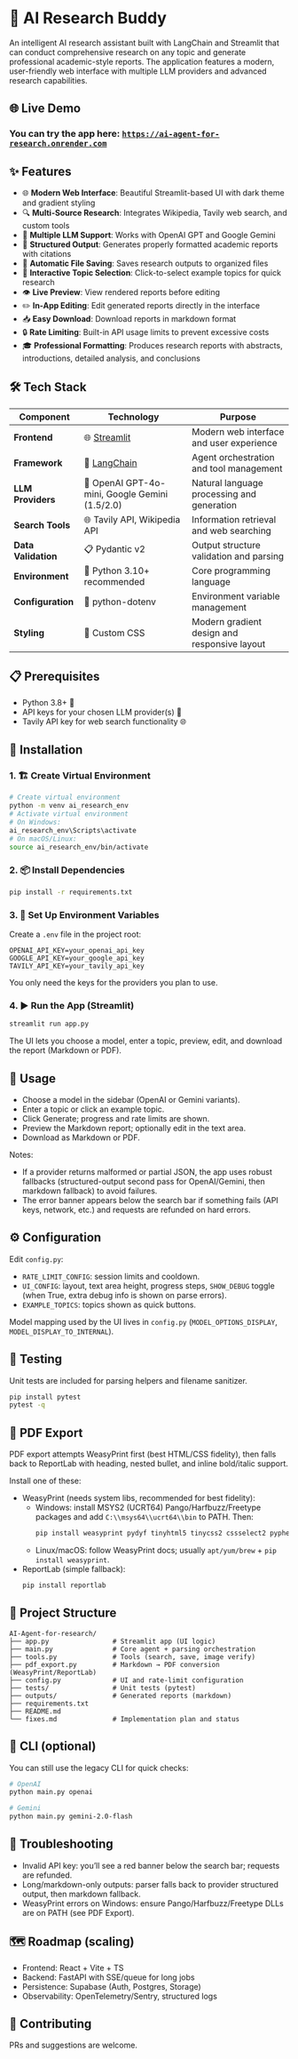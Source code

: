 # 🤖 AI Research Buddy
An intelligent AI research assistant built with LangChain and Streamlit that can conduct comprehensive research on any topic and generate professional academic-style reports. The application features a modern, user-friendly web interface with multiple LLM providers and advanced research capabilities.

## 🌐 Live Demo
 ### You can try the app here: [`https://ai-agent-for-research.onrender.com`](https://ai-agent-for-research.onrender.com) 

## ✨ Features
- 🌐 **Modern Web Interface**: Beautiful Streamlit-based UI with dark theme and gradient styling
- 🔍 **Multi-Source Research**: Integrates Wikipedia, Tavily web search, and custom tools
- 🧠 **Multiple LLM Support**: Works with OpenAI GPT and Google Gemini
- 📄 **Structured Output**: Generates properly formatted academic reports with citations
- 💾 **Automatic File Saving**: Saves research outputs to organized files
- 🎯 **Interactive Topic Selection**: Click-to-select example topics for quick research
- 👁️ **Live Preview**: View rendered reports before editing
- ✏️ **In-App Editing**: Edit generated reports directly in the interface
- 📥 **Easy Download**: Download reports in markdown format
- 🔒 **Rate Limiting**: Built-in API usage limits to prevent excessive costs
- 🎓 **Professional Formatting**: Produces research reports with abstracts, introductions, detailed analysis, and conclusions
## 🛠️ Tech Stack
| Component | Technology | Purpose |
|-----------|------------|---------|
| **Frontend** | 🌐 [Streamlit](https://streamlit.io/) | Modern web interface and user experience |
| **Framework** | 🦜 [LangChain](https://langchain.com/) | Agent orchestration and tool management |
| **LLM Providers** | 🤖 OpenAI GPT-4o-mini, Google Gemini (1.5/2.0) | Natural language processing and generation |
| **Search Tools** | 🌐 Tavily API, Wikipedia API | Information retrieval and web searching |
| **Data Validation** | 📋 Pydantic v2 | Output structure validation and parsing |
| **Environment** | 🐍 Python 3.10+ recommended | Core programming language |
| **Configuration** | 🔐 python-dotenv | Environment variable management |
| **Styling** | 🎨 Custom CSS | Modern gradient design and responsive layout |
## 📋 Prerequisites
- Python 3.8+ 🐍
- API keys for your chosen LLM provider(s) 🔑
- Tavily API key for web search functionality 🌐
## 🚀 Installation
### 1. 🏗️ Create Virtual Environment
```bash
# Create virtual environment
python -m venv ai_research_env
# Activate virtual environment
# On Windows:
ai_research_env\Scripts\activate
# On macOS/Linux:
source ai_research_env/bin/activate
```
### 2. 📦 Install Dependencies
```bash
pip install -r requirements.txt
```

### 3. 🔐 Set Up Environment Variables
Create a `.env` file in the project root:
```env
OPENAI_API_KEY=your_openai_api_key
GOOGLE_API_KEY=your_google_api_key
TAVILY_API_KEY=your_tavily_api_key
```

You only need the keys for the providers you plan to use.

### 4. ▶️ Run the App (Streamlit)
```bash
streamlit run app.py
```

The UI lets you choose a model, enter a topic, preview, edit, and download the report (Markdown or PDF).

## 🧭 Usage
- Choose a model in the sidebar (OpenAI or Gemini variants).
- Enter a topic or click an example topic.
- Click Generate; progress and rate limits are shown.
- Preview the Markdown report; optionally edit in the text area.
- Download as Markdown or PDF.

Notes:
- If a provider returns malformed or partial JSON, the app uses robust fallbacks (structured-output second pass for OpenAI/Gemini, then markdown fallback) to avoid failures.
- The error banner appears below the search bar if something fails (API keys, network, etc.) and requests are refunded on hard errors.

## ⚙️ Configuration
Edit `config.py`:
- `RATE_LIMIT_CONFIG`: session limits and cooldown.
- `UI_CONFIG`: layout, text area height, progress steps, `SHOW_DEBUG` toggle (when True, extra debug info is shown on parse errors).
- `EXAMPLE_TOPICS`: topics shown as quick buttons.

Model mapping used by the UI lives in `config.py` (`MODEL_OPTIONS_DISPLAY`, `MODEL_DISPLAY_TO_INTERNAL`).

## 🧪 Testing
Unit tests are included for parsing helpers and filename sanitizer.
```bash
pip install pytest
pytest -q
```

## 🧾 PDF Export
PDF export attempts WeasyPrint first (best HTML/CSS fidelity), then falls back to ReportLab with heading, nested bullet, and inline bold/italic support.

Install one of these:
- WeasyPrint (needs system libs, recommended for best fidelity):
  - Windows: install MSYS2 (UCRT64) Pango/Harfbuzz/Freetype packages and add `C:\\msys64\\ucrt64\\bin` to PATH. Then:
    ```powershell
    pip install weasyprint pydyf tinyhtml5 tinycss2 cssselect2 pyphen Pillow fonttools cffi
    ```
  - Linux/macOS: follow WeasyPrint docs; usually `apt/yum/brew` + `pip install weasyprint`.
- ReportLab (simple fallback):
  ```bash
  pip install reportlab
  ```

## 🧱 Project Structure
```
AI-Agent-for-research/
├── app.py                # Streamlit app (UI logic)
├── main.py               # Core agent + parsing orchestration
├── tools.py              # Tools (search, save, image verify)
├── pdf_export.py         # Markdown → PDF conversion (WeasyPrint/ReportLab)
├── config.py             # UI and rate-limit configuration
├── tests/                # Unit tests (pytest)
├── outputs/              # Generated reports (markdown)
├── requirements.txt
├── README.md
└── fixes.md              # Implementation plan and status
```

## 🧩 CLI (optional)
You can still use the legacy CLI for quick checks:
```bash
# OpenAI
python main.py openai

# Gemini
python main.py gemini-2.0-flash
```

## 🛟 Troubleshooting
- Invalid API key: you’ll see a red banner below the search bar; requests are refunded.
- Long/markdown-only outputs: parser falls back to provider structured output, then markdown fallback.
- WeasyPrint errors on Windows: ensure Pango/Harfbuzz/Freetype DLLs are on PATH (see PDF Export).

## 🗺️ Roadmap (scaling)
- Frontend: React + Vite + TS
- Backend: FastAPI with SSE/queue for long jobs
- Persistence: Supabase (Auth, Postgres, Storage)
- Observability: OpenTelemetry/Sentry, structured logs

## 🤝 Contributing
PRs and suggestions are welcome.
